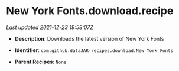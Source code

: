 # New York Fonts.download.recipe

_Last updated 2021-12-23 19:58:07Z_

- **Description**: Downloads the latest version of New York Fonts

- **Identifier**: `com.github.dataJAR-recipes.download.New York Fonts`

- **Parent Recipes**: `None`